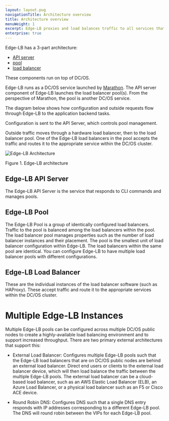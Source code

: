```yaml
---
layout: layout.pug
navigationTitle: Architecture overview
title: Architecture overview
menuWeight: 1
excerpt: Edge-LB proxies and load balances traffic to all services that run on DC/OS.
enterprise: true
---
```

Edge-LB has a 3-part architecture:
- [API server](#edge-lb-api-server)
- [pool](#edge-lb-pool)
- [load balancer](#edge-lb-load-balancer)

These components run on top of DC/OS.

Edge-LB runs as a DC/OS service launched by [Marathon](/latest/deploying-services/). The API server component of Edge-LB launches the load balancer pool(s). From the perspective of Marathon, the pool is another DC/OS service.

The diagram below shows how configuration and outside requests flow through Edge-LB to the application backend tasks.

Configuration is sent to the API Server, which controls pool management.

Outside traffic moves through a hardware load balancer, then to the load balancer pool. One of the Edge-LB load balancers in the pool accepts the traffic and routes it to the appropriate service within the DC/OS cluster.

![Edge-LB Architecture](/services/edge-lb/1.4/img/edge-lb-flow.png)

Figure 1. Edge-LB architecture

## <a name="edge-lb-api-server"></a>Edge-LB API Server

The Edge-LB API Server is the service that responds to CLI commands and manages pools.

## <a name="edge-lb-pool"></a>Edge-LB Pool

The Edge-LB Pool is a group of identically configured load balancers. Traffic to the pool is balanced among the load balancers within the pool. The load balancer pool manages properties such as the number of load balancer instances and their placement. The pool is the smallest unit of load balancer configuration within Edge-LB. The load balancers within the same pool are identical. You can configure Edge-LB to have multiple load balancer pools with different configurations.

## <a name="edge-lb-load-balancer"></a>Edge-LB Load Balancer

These are the individual instances of the load balancer software (such as HAProxy). These accept traffic and route it to the appropriate services within the DC/OS cluster.

# Multiple Edge-LB Instances

Multiple Edge-LB pools can be configured across multiple DC/OS public nodes to create a highly-available load balancing environment and to support increased throughput. There are two primary external architectures that support this:

- External Load Balancer: Configures multiple Edge-LB pools such that the Edge-LB load balancers that are on DC/OS public nodes are behind an external load balancer. Direct end users or clients to the external load balancer device, which will then load balance the traffic between the multiple Edge-LB pools. The external load balancer can be a cloud-based load balancer, such as an AWS Elastic Load Balancer (ELB), an Azure Load Balancer, or a physical load balancer such as an F5 or Cisco ACE device.


- Round Robin DNS: Configures DNS such that a single DNS entry responds with IP addresses corresponding to a different Edge-LB pool. The DNS will round robin between the VIPs for each Edge-LB pool.
